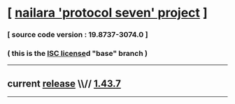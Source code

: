 
# [ [nailara 'protocol seven' project](http://src.nailara.net/) ]

### [ source code version : 19.8737-3074.0 ]

### ( this is the [ISC license](license)d "base" branch )
---
## current [release](https://github.com/anotherlink/nailara/releases) \\\\// [1.43.7](https://github.com/anotherlink/nailara/releases/tag/1.43.7)
---
